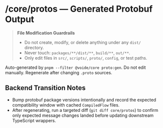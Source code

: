 # /core/protos — Generated Protobuf Output
> **File Modification Guardrails**
> - Do not create, modify, or delete anything under any `dist/` directory.
> - Never touch: `packages/**/dist/**`, `build/**`, `out/**`.
> - Only edit files in `src/`, `scripts/`, `proto/`, `config`, or test paths.


Auto-generated by `pnpm --filter @voide/core proto:gen`. Do not edit manually.
Regenerate after changing `.proto` sources.

## Backend Transition Notes

- Bump protobuf package versions intentionally and record the expected compatibility window with cached `CompiledFlow` files.
- After regenerating, run a targeted diff (`git diff core/protos`) to confirm only expected message changes landed before updating downstream TypeScript wrappers.
